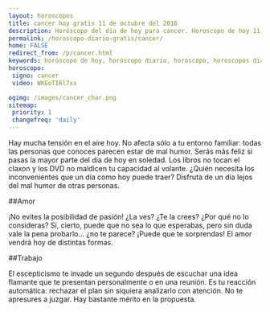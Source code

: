 ```yaml
---
layout: horoscopos
title: cancer hoy gratis 11 de octubre del 2016 
description: Horóscopo del dia de hoy para cancer. Horoscopo de hoy 11 de octubre del 2016. Las predicciones de amor, trabajo, vida personal gratis.
permalink: /horoscopo-diario-gratis/cancer/
home: FALSE
redirect_from: /p/cancer.html
keywords: horóscopo de hoy, horóscopo diario, horóscopo, horoscopos diarios gratis del dia de hoy, horóscopo diario gratis,horóscopo 2016, horóscopo esperanza gracia, horoscopo cancer hoy, horoscop, horóscopos gratis, horoscopo cancer, horoscopo cancer 2016, Tarot, Astrologia, Zodíaco, cancer, horoscopo gratis
horoscopo:
 signo: cancer
 video: WKEoTI6l7xs

ogimg: /images/cancer_char.png
sitemap:
 priority: 1
 changefreq: 'daily'
---
```



Hay mucha tensión en el aire hoy. No afecta sólo a tu entorno familiar: todas las personas que conoces parecen estar de mal humor. Serás más feliz si pasas la mayor parte del día de hoy en soledad. Los libros no tocan el claxon y los DVD no maldicen tu capacidad al volante. ¿Quién necesita los inconvenientes que un día como hoy puede traer? Disfruta de un día lejos del mal humor de otras personas.

##Amor

¡No evites la posibilidad de pasión! ¿La ves? ¿Te la crees? ¿Por qué no lo consideras? Sí, cierto, puede que no sea lo que esperabas, pero sin duda vale la pena probarlo... ¿no te parece? ¡Puede que te sorprendas! El amor vendrá hoy de distintas formas.

##Trabajo

El escepticismo te invade un segundo después de escuchar una idea flamante que te presentan personalmente o en una reunión. Es tu reacción automática: rechazar el plan sin siquiera analizarlo con atención. No te apresures a juzgar. Hay bastante mérito en la propuesta.